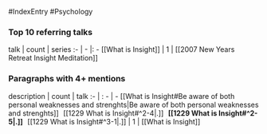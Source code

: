 #IndexEntry #Psychology

### Top 10 referring talks
talk | count | series
:- | - |: -
[[What is Insight]] | 1 | [[2007 New Years Retreat Insight Meditation]]

### Paragraphs with 4+ mentions
description | count | talk
:- | : - | -
[[What is Insight#Be aware of both personal weaknesses and strenghts\|Be aware of both personal weaknesses and strenghts]] &nbsp;&nbsp;[[1229 What is Insight#^2-4\|.]] &nbsp; **[[1229 What is Insight#^2-5\|.]]** &nbsp; [[1229 What is Insight#^3-1\|.]] | 1 | [[What is Insight]]

